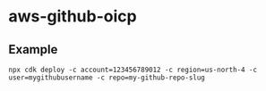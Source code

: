 # aws-github-oicp

## Example

```
npx cdk deploy -c account=123456789012 -c region=us-north-4 -c user=mygithubusername -c repo=my-github-repo-slug
```
